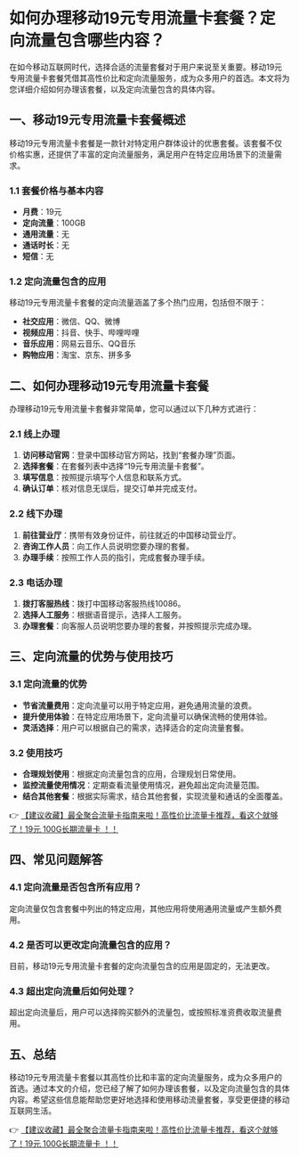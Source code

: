 # 如何办理移动19元专用流量卡套餐？定向流量包含哪些内容？

在如今移动互联网时代，选择合适的流量套餐对于用户来说至关重要。移动19元专用流量卡套餐凭借其高性价比和定向流量服务，成为众多用户的首选。本文将为您详细介绍如何办理该套餐，以及定向流量包含的具体内容。

## 一、移动19元专用流量卡套餐概述

移动19元专用流量卡套餐是一款针对特定用户群体设计的优惠套餐。该套餐不仅价格实惠，还提供了丰富的定向流量服务，满足用户在特定应用场景下的流量需求。

### 1.1 套餐价格与基本内容
- **月费**：19元
- **定向流量**：100GB
- **通用流量**：无
- **通话时长**：无
- **短信**：无

### 1.2 定向流量包含的应用
移动19元专用流量卡套餐的定向流量涵盖了多个热门应用，包括但不限于：
- **社交应用**：微信、QQ、微博
- **视频应用**：抖音、快手、哔哩哔哩
- **音乐应用**：网易云音乐、QQ音乐
- **购物应用**：淘宝、京东、拼多多

## 二、如何办理移动19元专用流量卡套餐

办理移动19元专用流量卡套餐非常简单，您可以通过以下几种方式进行：

### 2.1 线上办理
1. **访问移动官网**：登录中国移动官方网站，找到“套餐办理”页面。
2. **选择套餐**：在套餐列表中选择“19元专用流量卡套餐”。
3. **填写信息**：按照提示填写个人信息和联系方式。
4. **确认订单**：核对信息无误后，提交订单并完成支付。

### 2.2 线下办理
1. **前往营业厅**：携带有效身份证件，前往就近的中国移动营业厅。
2. **咨询工作人员**：向工作人员说明您要办理的套餐。
3. **办理手续**：按照工作人员的指引，完成套餐办理手续。

### 2.3 电话办理
1. **拨打客服热线**：拨打中国移动客服热线10086。
2. **选择人工服务**：根据语音提示，选择人工服务。
3. **办理套餐**：向客服人员说明您要办理的套餐，并按照提示完成办理。

## 三、定向流量的优势与使用技巧

### 3.1 定向流量的优势
- **节省流量费用**：定向流量可以用于特定应用，避免通用流量的浪费。
- **提升使用体验**：在特定应用场景下，定向流量可以确保流畅的使用体验。
- **灵活选择**：用户可以根据自己的需求，选择适合的定向流量套餐。

### 3.2 使用技巧
- **合理规划使用**：根据定向流量包含的应用，合理规划日常使用。
- **监控流量使用情况**：定期查看流量使用情况，避免超出定向流量范围。
- **结合其他套餐**：根据实际需求，结合其他套餐，实现流量和通话的全面覆盖。

👉 [【建议收藏】最全聚合流量卡指南来啦！高性价比流量卡推荐，看这个就够了！19元 100G长期流量卡 ！！](https://bit.ly/Liuliangka)

## 四、常见问题解答

### 4.1 定向流量是否包含所有应用？
定向流量仅包含套餐中列出的特定应用，其他应用将使用通用流量或产生额外费用。

### 4.2 是否可以更改定向流量包含的应用？
目前，移动19元专用流量卡套餐的定向流量包含的应用是固定的，无法更改。

### 4.3 超出定向流量后如何处理？
超出定向流量后，用户可以选择购买额外的流量包，或按照标准资费收取流量费用。

## 五、总结

移动19元专用流量卡套餐以其高性价比和丰富的定向流量服务，成为众多用户的首选。通过本文的介绍，您已经了解了如何办理该套餐，以及定向流量包含的具体内容。希望这些信息能帮助您更好地选择和使用移动流量套餐，享受更便捷的移动互联网生活。

👉 [【建议收藏】最全聚合流量卡指南来啦！高性价比流量卡推荐，看这个就够了！19元 100G长期流量卡 ！！](https://bit.ly/Liuliangka)
